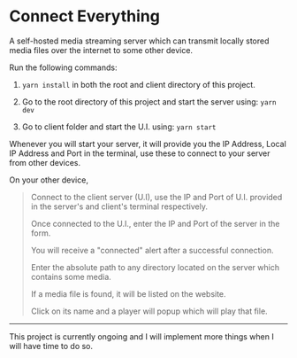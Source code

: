 # **Connect Everything**

A self-hosted media streaming server which can transmit locally stored media files over the internet to some
other device.

Run the following commands:

1. `yarn install` in both the root and client directory of this project.

2. Go to the root directory of this project and start the server using: `yarn dev`

3. Go to client folder and start the U.I. using: `yarn start`

Whenever you will start your server, it will provide you the IP Address, Local IP Address and Port in the terminal, use these to connect to your server from other devices.

On your other device,

> Connect to the client server (U.I), use the IP and Port of U.I. provided in the server's and client's terminal respectively.
> 
> Once connected to the U.I., enter the IP and Port of the server in the form.
> 
> You will receive a "connected" alert after a successful connection.
> 
> Enter the absolute path to any directory located on the server which contains some media.
> 
> If a media file is found, it will be listed on the website.
> 
> Click on its name and a player will popup which will play that file.


---

This project is currently ongoing and I will implement more things when I will have time to do so.

